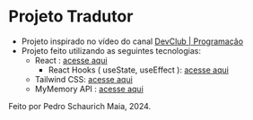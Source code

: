 # Projeto Tradutor

- Projeto inspirado no vídeo do canal <a href="https://www.youtube.com/@canaldevclub">DevClub | Programação</a>
- Projeto feito utilizando as seguintes tecnologias:
  - React : <a href="https://react.dev/">acesse aqui</a>
    - React Hooks ( useState, useEffect ): <a href="https://react.dev/reference/react/hooks">acesse aqui</a>
  - Tailwind CSS: <a href="https://tailwindcss.com/">acesse aqui</a>
  - MyMemory API : <a href="https://mymemory.translated.net/doc/spec.php">acesse aqui</a>

Feito por Pedro Schaurich Maia, 2024.
